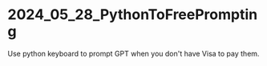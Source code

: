 # 2024_05_28_PythonToFreePrompting
Use python keyboard to prompt GPT when you don't have Visa to pay them.
